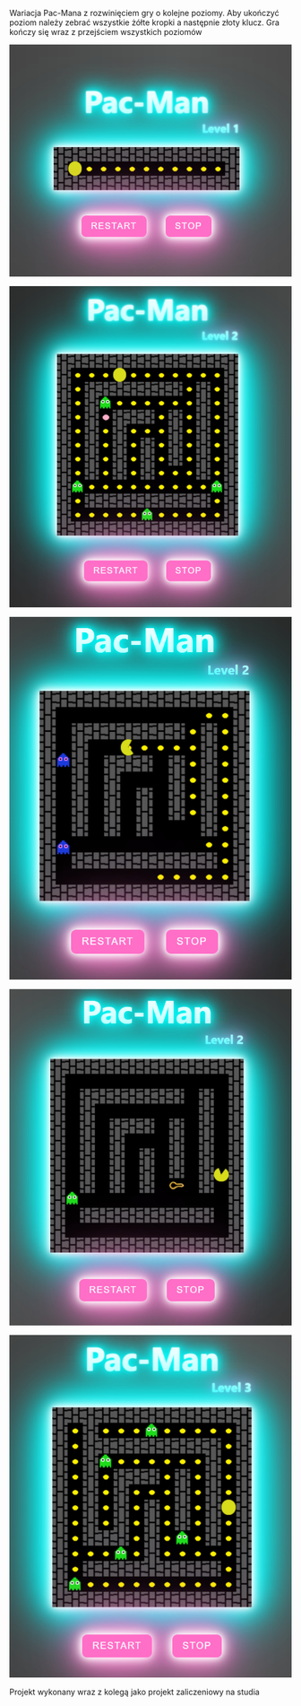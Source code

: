 Wariacja Pac-Mana z rozwinięciem gry o kolejne poziomy. Aby ukończyć poziom należy zebrać wszystkie żółte kropki a następnie złoty klucz. Gra kończy się wraz z przejściem wszystkich poziomów

![alt text](https://github.com/dawid8074/Pacman-S/blob/main/screenshots/chrome_pt7DlB4kgN.png?raw=true)

![alt text](https://github.com/dawid8074/Pacman-S/blob/main/screenshots/chrome_6RKUUZ120T.png?raw=true)

![alt text](https://github.com/dawid8074/Pacman-S/blob/main/screenshots/chrome_dFt3Bube0C.png?raw=true)

![alt text](https://github.com/dawid8074/Pacman-S/blob/main/screenshots/chrome_ItmRzJAdcB.png?raw=true)

![alt text](https://github.com/dawid8074/Pacman-S/blob/main/screenshots/chrome_4jInp7hRZS.png?raw=true)

Projekt wykonany wraz z kolegą jako projekt zaliczeniowy na studia
